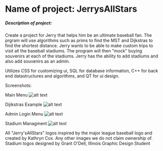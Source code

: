 Name of project: JerrysAllStars
====================================
##### Description of project: 
  Create a project for Jerry that helps him be an ultimate baseball fan.
  The prgram will use algorithms such as prims to find the MST and Dijkstras to find the shortest distance. 
  Jerry wants to be able to make custom trips to visit all the baseball stadiums. 
  The program will then "mock" buying souvenirs at each of the stadiums. 
  Jerry has the ability to add stadiums and also add souvenirs as an admin. 
  
  Utilizes CSS for customizing ui, SQL for database information, C++ for back end datastructures and algorithms, and QT for ui design. 

Screenshots: 

Main Menu 
![alt text](https://github.com/misslame/DataStructureProject/JerrysAllstars/assets/Screenshots/mainMenu.png "Jerrys Allstars Main Menu")

Dijikstras Example
![alt text](https://github.com/misslame/DataStructureProject/JerrysAllstars/assets/Screenshots/dijikstrasExample.png "Jerrys Allstars")

Admin Login Menu
![alt text](https://github.com/misslame/DataStructureProject/JerrysAllstars/assets/Screenshots/adminLogin.png "Jerrys Allstars Admin Login Menu")

Stadium Managment
![alt text](https://github.com/misslame/DataStructureProject/JerrysAllstars/assets/Screenshots/stadiumManagment.png "Jerrys Allstars  Management Menu")


All "Jerry'sAllStars" logos inspired by the major league baseball logo and created by Kathryn Cox. 
Any other images we do not claim ownership of. 
Stadium logos designed by Grant O'Dell, Illinois Graphic Design Student

